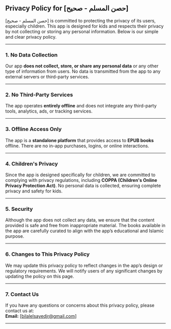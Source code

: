 ## Privacy Policy for [حصن المسلم - صحيح]  

[حصن المسلم - صحيح]  is committed to protecting the privacy of its users, especially children. This app is designed for kids and respects their privacy by not collecting or storing any personal information. Below is our simple and clear privacy policy.

---

### 1. No Data Collection  
Our app **does not collect, store, or share any personal data** or any other type of information from users. No data is transmitted from the app to any external servers or third-party services.

---

### 2. No Third-Party Services  
The app operates **entirely offline** and does not integrate any third-party tools, analytics, ads, or tracking services.  

---

### 3. Offline Access Only  
The app is a **standalone platform** that provides access to **EPUB books** offline. There are no in-app purchases, logins, or online interactions.  

---

### 4. Children's Privacy  
Since the app is designed specifically for children, we are committed to complying with privacy regulations, including **COPPA (Children's Online Privacy Protection Act)**. No personal data is collected, ensuring complete privacy and safety for kids.

---

### 5. Security  
Although the app does not collect any data, we ensure that the content provided is safe and free from inappropriate material. The books available in the app are carefully curated to align with the app’s educational and Islamic purpose.

---

### 6. Changes to This Privacy Policy  
We may update this privacy policy to reflect changes in the app’s design or regulatory requirements. We will notify users of any significant changes by updating the policy on this page.  

---

### 7. Contact Us  
If you have any questions or concerns about this privacy policy, please contact us at:  
**Email:** [bilalelsayedjr@gmail.com]  

---
